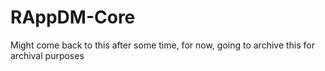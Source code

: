 # RAppDM-Core

Might come back to this after some time, for now, going to archive this for archival purposes
